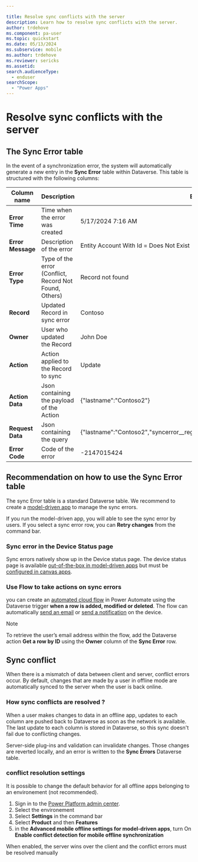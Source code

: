 ```yaml
---

title: Resolve sync conflicts with the server
description: Learn how to resolve sync conflicts with the server.
author: trdehove
ms.component: pa-user
ms.topic: quickstart
ms.date: 05/13/2024
ms.subservice: mobile
ms.author: trdehove
ms.reviewer: sericks
ms.assetid: 
search.audienceType: 
  - enduser
searchScope:
  - "Power Apps"
---
```


# Resolve sync conflicts with the server

## The Sync Error table
In the event of a synchronization error, the system will automatically generate a new entry in the **Sync Error** table within Dataverse. This table is structured with the following columns:

|Column name | Description | Example |
|-------------------------------|----------------------------|--------------------------------|
|**Error Time**| Time when the error was created | 5/17/2024 7:16 AM |
|**Error Message**| Description of the error | Entity Account With Id = <RowId> Does Not Exist|
|**Error Type**| Type of the error (Conflict, Record Not Found, Others)| Record not found|
|**Record**| Updated Record in sync error | Contoso |
|**Owner**| User who updated the Record| John Doe|
|**Action**|Action applied to the Record to sync| Update|
|**Action Data**|Json containing the payload of the Action| {"lastname":"Contoso2"}|
|**Request Data**|Json containing the query | {"lastname":"Contoso2","syncerror__regardingentityid":<syncerrorId>,"entitylogicalname":"account"}|
|**Error Code**| Code of the error| -2147015424 |
  

## Recommendation on how to use the Sync Error table
The sync Error table is a standard Dataverse table. We recommend to create a [model-driven app](/power-apps/maker/model-driven-apps/create-model-driven-app) to manage the sync errors. 

If you run the model-driven app, you will able to see the sync error by users. If you select a sync error row, you can **Retry changes** from the command bar. 

### Sync error in the Device Status page
Sync errors natively show up in the Device status page. The device status page is available [out-of-the-box in model-driven apps](offline-sync-icon.md) but must be [configured in canvas apps](canvas-mobile-offline-setup.md#create-an-offline-canvas-app). 

### Use Flow to take actions on sync errors
you can create an [automated cloud flow](/power-automate/get-started-logic-flow) in Power Automate using the Dataverse trigger **when a row is added, modified or deleted**. The flow can automatically [send an email](/power-automate/email-customization) or [send a notification](power-apps-mobile-notification.md) on the device.

> [!Note]
> To retrieve the user’s email address within the flow, add the Dataverse action **Get a row by ID** using the **Owner** column of the **Sync Error** row.  


## Sync conflict
When there is a mismatch of data between client and server, conflict errors occur. By default, changes that are made by a user in offline mode are automatically synced to the server when the user is back online. 

### How sync conflicts are resolved ? 
When a user makes changes to data in an offline app, updates to each column are pushed back to Dataverse as soon as the network is available. The last update to each column is stored in Dataverse, so this sync doesn't fail due to conflicting changes.

Server-side plug-ins and validation can invalidate changes. Those changes are reverted locally, and an error is written to the **Sync Errors** Dataverse table.

### conflict resolution settings
It is possible to change the default behavior for all offline apps belonging to an environement (not recommended).

1. Sign in to the [Power Platform admin center](https://admin.powerplatform.microsoft.com/).
2. Select the environement
3. Select **Settings** in the command bar
4. Select **Product** and then **Features**
5. in the **Advanced mobile offline settings for model-driven apps**, turn On **Enable conflict detection for mobile offline synchronization** 

When enabled, the server wins over the client and the conflict errors must be resolved manually
